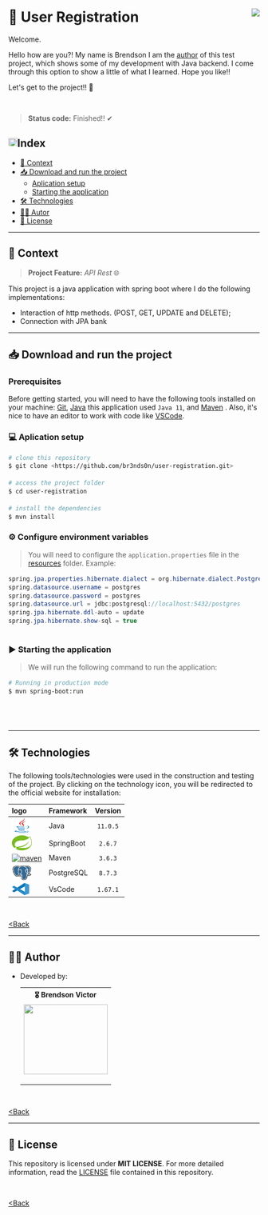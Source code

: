 # 👤 User Registration <img align="right" src="https://img.shields.io/badge/release-v0.1.0-green">

Welcome.

Hello how are you?! My name is Brendson I am the [author](#-Author) of this test project, which shows some of my development with Java backend. I come through this option to show a little of what I learned. Hope you like!!

Let's get to the project!! 🚀

<br>

> <b>Status code:</b>  Finished!! ✔

 ## <img height="18" width="18" src="https://user-images.githubusercontent.com/82064724/151113975-e8ff6813-b253-4670-b626-80e842363ab2.png">Index
<!--ts-->
   * [🧠 Context](#-Context)
   * [📥 Download and run the project](#-Baixar-e-executar-o-projeto)
     * [Aplication setup](#-Aplication-setup)
     * [Starting the application](#-Starting-the-application)
   * [🛠 Technologies](#-Technologies)
   * [✍🏼 Autor](#-Autor)
   * [📝 License](#-license)
<!--te-->

 ---

 ## 🧠 Context
> **Project Feature:**  *API Rest* 🌐 

This project is a java application with spring boot where I do the following implementations:

 * Interaction of http methods. (POST, GET, UPDATE and DELETE);
 * Connection with JPA bank

---

## 📥 Download and run the project

###  Prerequisites

Before getting started, you will need to have the following tools installed on your machine:
[Git](https://git-scm.com), [Java](https://www.java.com/pt-BR/) this application used `Java 11`, and [Maven](https://maven.apache.org/install.html) . Also, it's nice to have an editor to work with code like [VSCode](https://code.visualstudio.com/).


### 💻 Aplication setup

```bash
# clone this repository
$ git clone <https://github.com/br3nds0n/user-registration.git>

# access the project folder
$ cd user-registration

# install the dependencies
$ mvn install
```
### ⚙ Configure environment variables
> You will need to configure the `application.properties` file in the [resources](https://github.com/br3nds0n/user-registration/blob/main/src/main/resources/application.properties) folder. Example:

```java
spring.jpa.properties.hibernate.dialect = org.hibernate.dialect.PostgreSQLDialect
spring.datasource.username = postgres
spring.datasource.password = postgres
spring.datasource.url = jdbc:postgresql://localhost:5432/postgres
spring.jpa.hibernate.ddl-auto = update
spring.jpa.hibernate.show-sql = true

```

#

### ▶ Starting the application
> We will run the following command to run the application:
```bash
# Running in production mode
$ mvn spring-boot:run

```
<br>

#

---
## 🛠 Technologies

The following tools/technologies were used in the construction and testing of the project. By clicking on the technology icon, you will be redirected to the official website for installation: <br>

| logo               | Framework                  | Version      |
| :----------------- | :------------------------- | :----------: |
| <a href="https://www.java.com/pt-BR/" target="_blank"><img align="center" alt="java" height="30" width="40" src="https://github.com/devicons/devicon/blob/master/icons/java/java-original.svg"></a> | Java           |  `11.0.5`      |
| <a href="https://start.spring.io/" target="_blank"><img align="center" alt="springboot" height="30" width="40" src="https://github.com/devicons/devicon/blob/master/icons/spring/spring-original.svg"></a> | SpringBoot  |  `2.6.7`       |
| <a href="https://pt-br.reactjs.org/" target="_blank"><img align="center" alt="maven" height="30" width="40" src="https://user-images.githubusercontent.com/82064724/168427904-8ca2ff98-2496-45bc-9747-9875009566b5.png"> | Maven |  `3.6.3`       |
| <a href="https://www.postgresql.org/download/" target="_blank"><img align="center" alt="PostgreSQL" height="30" width="40" src="https://github.com/devicons/devicon/blob/master/icons/postgresql/postgresql-original.svg"></a>            | PostgreSQL                      |  `8.7.3`       |
| <a href="https://code.visualstudio.com/download" target="_blank"><img align="center" alt="VsCode" height="25" width="35" src="https://github.com/devicons/devicon/blob/master/icons/vscode/vscode-original.svg"></a> | VsCode | `1.67.1` |

 <br>

[<Back](#Index)
 
---
                 
## ✍🏼 Author


<div align=left>

- <table>
 <p>  Developed by:</p>
  <tr align=center>
    <th><strong> 🎖 Brendson Victor  </strong></th>
  </tr>
   <td>
      <a href="https://github.com/br3nds0n">
        <img width="168" height="140" src="https://media-exp1.licdn.com/dms/image/C4D03AQH4Lyg5QLY14Q/profile-displayphoto-shrink_800_800/0/1649690168220?e=1655337600&v=beta&t=CE9_lwADS7APVkGKaBXv864HxejH2pwiOCwD_wlhHNU" > <p align="left">
</p></a>
    </td>
  </tr>
</table>
</div>

<div align=left>

<br>

[<Back](#Index)
 
---
 
## 📝 License

This repository is licensed under **MIT LICENSE**. For more detailed information, read the [LICENSE](./LICENSE) file contained in this repository.

 <br> 
	
 [<Back](-User-Registration)
